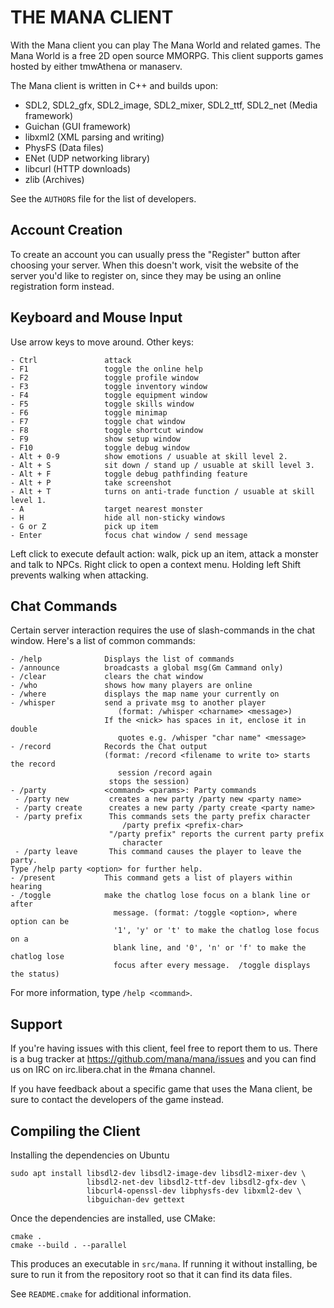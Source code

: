 THE MANA CLIENT
===============

With the Mana client you can play The Mana World and related games. The Mana
World is a free 2D open source MMORPG. This client supports games hosted by
either tmwAthena or manaserv.

The Mana client is written in C++ and builds upon:

- SDL2, SDL2\_gfx, SDL2\_image, SDL2\_mixer, SDL2\_ttf, SDL2\_net (Media framework)
- Guichan (GUI framework)
- libxml2 (XML parsing and writing)
- PhysFS (Data files)
- ENet (UDP networking library)
- libcurl (HTTP downloads)
- zlib (Archives)

See the `AUTHORS` file for the list of developers.


Account Creation
----------------

To create an account you can usually press the "Register" button after choosing
your server. When this doesn't work, visit the website of the server you'd like
to register on, since they may be using an online registration form instead.

Keyboard and Mouse Input
------------------------

Use arrow keys to move around. Other keys:

```
- Ctrl               attack
- F1                 toggle the online help
- F2                 toggle profile window
- F3                 toggle inventory window
- F4                 toggle equipment window
- F5                 toggle skills window
- F6                 toggle minimap
- F7                 toggle chat window
- F8                 toggle shortcut window
- F9                 show setup window
- F10                toggle debug window
- Alt + 0-9          show emotions / usuable at skill level 2.
- Alt + S            sit down / stand up / usuable at skill level 3.
- Alt + F            toggle debug pathfinding feature
- Alt + P            take screenshot
- Alt + T            turns on anti-trade function / usuable at skill level 1.
- A                  target nearest monster
- H                  hide all non-sticky windows
- G or Z             pick up item
- Enter              focus chat window / send message
```

Left click to execute default action: walk, pick up an item, attack a monster
and talk to NPCs. Right click to open a context menu. Holding left Shift
prevents walking when attacking.


Chat Commands
-------------

Certain server interaction requires the use of slash-commands in the chat
window. Here's a list of common commands:

```
- /help              Displays the list of commands
- /announce          broadcasts a global msg(Gm Cammand only)
- /clear             clears the chat window
- /who               shows how many players are online
- /where             displays the map name your currently on
- /whisper           send a private msg to another player
                        (format: /whisper <charname> <message>)
                     If the <nick> has spaces in it, enclose it in double
                        quotes e.g. /whisper "char name" <message>
- /record            Records the Chat output
                     (format: /record <filename to write to> starts the record
                        session /record again
                      stops the session)
- /party             <command> <params>: Party commands
 - /party new         creates a new party /party new <party name>
 - /party create      creates a new party /party create <party name>
 - /party prefix      This commands sets the party prefix character
                         /party prefix <prefix-char>
                      "/party prefix" reports the current party prefix
                         character
 - /party leave       This command causes the player to leave the party.
Type /help party <option> for further help.
- /present           This command gets a list of players within hearing
- /toggle            make the chatlog lose focus on a blank line or after
                       message. (format: /toggle <option>, where option can be
                       '1', 'y' or 't' to make the chatlog lose focus on a
                       blank line, and '0', 'n' or 'f' to make the chatlog lose
                       focus after every message.  /toggle displays the status)
```

For more information, type `/help <command>`.


Support
-------

If you're having issues with this client, feel free to report them to us.
There is a bug tracker at https://github.com/mana/mana/issues and you can find
us on IRC on irc.libera.chat in the #mana channel.

If you have feedback about a specific game that uses the Mana client, be sure
to contact the developers of the game instead.

Compiling the Client
--------------------

Installing the dependencies on Ubuntu

    sudo apt install libsdl2-dev libsdl2-image-dev libsdl2-mixer-dev \
                     libsdl2-net-dev libsdl2-ttf-dev libsdl2-gfx-dev \
                     libcurl4-openssl-dev libphysfs-dev libxml2-dev \
                     libguichan-dev gettext

Once the dependencies are installed, use CMake:

    cmake .
    cmake --build . --parallel

This produces an executable in `src/mana`. If running it without installing, be
sure to run it from the repository root so that it can find its data files.

See `README.cmake` for additional information.
